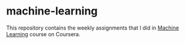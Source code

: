 # machine-learning
This repository contains the weekly assignments that I did in [Machine Learning](https://www.coursera.org/learn/machine-learning/) course on Coursera.
